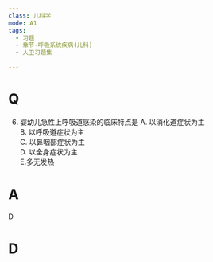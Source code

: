 ```yaml
---
class: 儿科学
mode: A1
tags:
  - 习题
  - 章节-呼吸系统疾病(儿科)
  - 人卫习题集

---
```


# Q
6. 婴幼儿急性上呼吸道感染的临床特点是
A. 以消化道症状为主  
B. 以呼吸道症状为主  
C. 以鼻咽部症状为主  
D. 以全身症状为主  
E.多无发热
# A
D
# D
